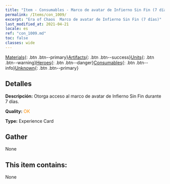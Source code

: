 ```yaml
---
title: "Item - Consumables - Marco de avatar de Infierno Sin Fin (7 días)"
permalink: /Items/con_1009/
excerpt: "Era of Chaos  Marco de avatar de Infierno Sin Fin (7 días)"
last_modified_at: 2021-04-21
locale: es
ref: "con_1009.md"
toc: false
classes: wide
---
```

 [Materials](/es/Items/){: .btn .btn--primary}[Artifacts](/es/Items/Artifacts/){: .btn .btn--success}[Units](/es/Items/Units/){: .btn .btn--warning}[Heroes](/es/Items/Heroes/){: .btn .btn--danger}[Consumables](/es/Items/Consumables/){: .btn .btn--info}[Unknown](/es/Items/Unknown/){: .btn .btn--primary}

## Detalles
 **Descripción:** Otorga acceso al marco de avatar de Infierno Sin Fin durante 7 días.

 **Quality:** <span style="color: #FF8C00">OK</span>

 **Type:** Experience Card

## Gather

  None

## This item contains:

  None


